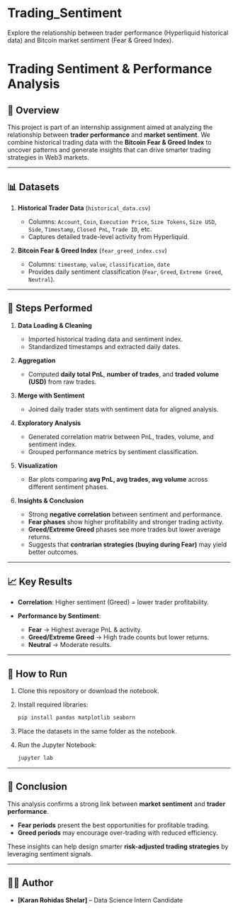 # Trading_Sentiment
Explore the relationship between trader performance (Hyperliquid historical data) and Bitcoin market sentiment (Fear &amp; Greed Index).

# Trading Sentiment & Performance Analysis

## 📌 Overview

This project is part of an internship assignment aimed at analyzing the relationship between **trader performance** and **market sentiment**.
We combine historical trading data with the **Bitcoin Fear & Greed Index** to uncover patterns and generate insights that can drive smarter trading strategies in Web3 markets.

---

## 📊 Datasets

1. **Historical Trader Data** (`historical_data.csv`)

   * Columns: `Account`, `Coin`, `Execution Price`, `Size Tokens`, `Size USD`, `Side`, `Timestamp`, `Closed PnL`, `Trade ID`, etc.
   * Captures detailed trade-level activity from Hyperliquid.

2. **Bitcoin Fear & Greed Index** (`fear_greed_index.csv`)

   * Columns: `timestamp`, `value`, `classification`, `date`
   * Provides daily sentiment classification (`Fear`, `Greed`, `Extreme Greed`, `Neutral`).

---

## 🔑 Steps Performed

1. **Data Loading & Cleaning**

   * Imported historical trading data and sentiment index.
   * Standardized timestamps and extracted daily dates.

2. **Aggregation**

   * Computed **daily total PnL**, **number of trades**, and **traded volume (USD)** from raw trades.

3. **Merge with Sentiment**

   * Joined daily trader stats with sentiment data for aligned analysis.

4. **Exploratory Analysis**

   * Generated correlation matrix between PnL, trades, volume, and sentiment index.
   * Grouped performance metrics by sentiment classification.

5. **Visualization**

   * Bar plots comparing **avg PnL, avg trades, avg volume** across different sentiment phases.

6. **Insights & Conclusion**

   * Strong **negative correlation** between sentiment and performance.
   * **Fear phases** show higher profitability and stronger trading activity.
   * **Greed/Extreme Greed** phases see more trades but lower average returns.
   * Suggests that **contrarian strategies (buying during Fear)** may yield better outcomes.

---

## 📈 Key Results

* **Correlation**: Higher sentiment (Greed) = lower trader profitability.
* **Performance by Sentiment**:

  * **Fear** → Highest average PnL & activity.
  * **Greed/Extreme Greed** → High trade counts but lower returns.
  * **Neutral** → Moderate results.

---

## 🚀 How to Run

1. Clone this repository or download the notebook.
2. Install required libraries:

   ```bash
   pip install pandas matplotlib seaborn
   ```
3. Place the datasets in the same folder as the notebook.
4. Run the Jupyter Notebook:

   ```bash
   jupyter lab
   ```

---

## 📌 Conclusion

This analysis confirms a strong link between **market sentiment** and **trader performance**.

* **Fear periods** present the best opportunities for profitable trading.
* **Greed periods** may encourage over-trading with reduced efficiency.

These insights can help design smarter **risk-adjusted trading strategies** by leveraging sentiment signals.

---

## 👩‍💻 Author

* **\[Karan Rohidas Shelar]** – Data Science Intern Candidate
